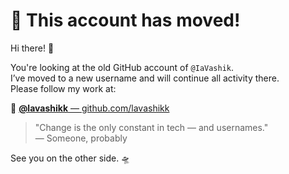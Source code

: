 # 🚚 This account has moved!

Hi there! 👋

You're looking at the old GitHub account of `@IaVashik`.  
I’ve moved to a new username and will continue all activity there.  
Please follow my work at:

🔗 [**@lavashikk** — github.com/lavashikk](https://github.com/lavashikk)

> "Change is the only constant in tech — and usernames."  
— Someone, probably

See you on the other side. 🛸

